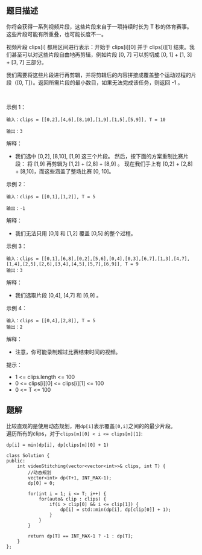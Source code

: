 ## 题目描述

你将会获得一系列视频片段，这些片段来自于一项持续时长为 T 秒的体育赛事。这些片段可能有所重叠，也可能长度不一。

视频片段 clips[i] 都用区间进行表示：开始于 clips[i][0] 并于 clips[i][1] 结束。我们甚至可以对这些片段自由地再剪辑，例如片段 [0, 7] 可以剪切成 [0, 1] + [1, 3] + [3, 7] 三部分。

我们需要将这些片段进行再剪辑，并将剪辑后的内容拼接成覆盖整个运动过程的片段（[0, T]）。返回所需片段的最小数目，如果无法完成该任务，则返回 -1 。

 

示例 1：
```
输入：clips = [[0,2],[4,6],[8,10],[1,9],[1,5],[5,9]], T = 10

输出：3
```
解释：
* 我们选中 [0,2], [8,10], [1,9] 这三个片段。
然后，按下面的方案重制比赛片段：
将 [1,9] 再剪辑为 [1,2] + [2,8] + [8,9] 。
现在我们手上有 [0,2] + [2,8] + [8,10]，而这些涵盖了整场比赛 [0, 10]。

示例 2：
```
输入：clips = [[0,1],[1,2]], T = 5

输出：-1
```

解释：
* 我们无法只用 [0,1] 和 [1,2] 覆盖 [0,5] 的整个过程。

示例 3：
```
输入：clips = [[0,1],[6,8],[0,2],[5,6],[0,4],[0,3],[6,7],[1,3],[4,7],[1,4],[2,5],[2,6],[3,4],[4,5],[5,7],[6,9]], T = 9
输出：3
```
解释： 
* 我们选取片段 [0,4], [4,7] 和 [6,9] 。

示例 4：
```
输入：clips = [[0,4],[2,8]], T = 5
输出：2
```
解释：
* 注意，你可能录制超过比赛结束时间的视频。
 

提示：

* 1 <= clips.length <= 100
* 0 <= clips[i][0] <= clips[i][1] <= 100
* 0 <= T <= 100


## 题解
比较直观的是使用动态规划，用`dp[i]`表示覆盖`[0,i]`之间的的最少片段。  
遍历所有的clips，对于`clips[m][0] < i <= clips[m][1]`:
```
dp[i] = min(dp[i], dp[clips[m][0] + 1)
```

```
class Solution {
public:
    int videoStitching(vector<vector<int>>& clips, int T) {
        //动态规划
        vector<int> dp(T+1, INT_MAX-1);
        dp[0] = 0;

        for(int i = 1; i <= T; i++) {
            for(auto& clip : clips) {
                if(i > clip[0] && i <= clip[1]) {
                    dp[i] = std::min(dp[i], dp[clip[0]] + 1);
                }
            }
        }

        return dp[T] == INT_MAX-1 ? -1 : dp[T];
    }
};
```